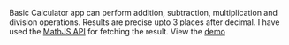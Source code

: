 Basic Calculator app can perform addition, subtraction, multiplication and division operations. Results are precise upto 3 places after decimal. I have used the [MathJS API](https://api.mathjs.org/#get) for fetching the result. View the [demo](https://c-jai.github.io/BasicCalculatorReact/)
